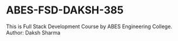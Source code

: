 # ABES-FSD-DAKSH-385
This is Full Stack Development Course by ABES Engineering College.
<br>
Author: Daksh Sharma

